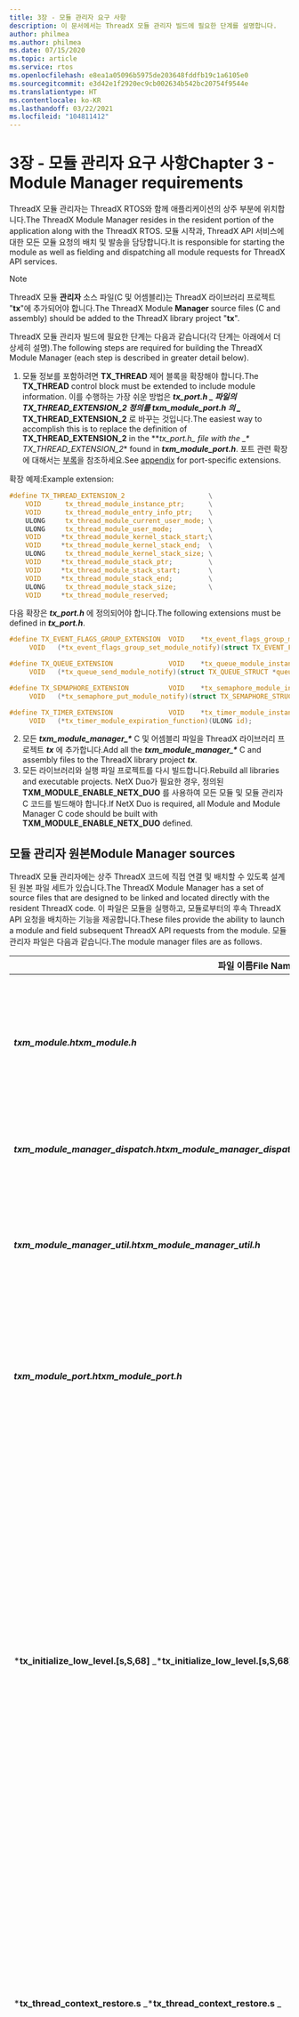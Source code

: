 ```yaml
---
title: 3장 - 모듈 관리자 요구 사항
description: 이 문서에서는 ThreadX 모듈 관리자 빌드에 필요한 단계를 설명합니다.
author: philmea
ms.author: philmea
ms.date: 07/15/2020
ms.topic: article
ms.service: rtos
ms.openlocfilehash: e8ea1a05096b5975de203648fddfb19c1a6105e0
ms.sourcegitcommit: e3d42e1f2920ec9cb002634b542bc20754f9544e
ms.translationtype: HT
ms.contentlocale: ko-KR
ms.lasthandoff: 03/22/2021
ms.locfileid: "104811412"
---
```

# <a name="chapter-3---module-manager-requirements"></a><span data-ttu-id="345d2-103">3장 - 모듈 관리자 요구 사항</span><span class="sxs-lookup"><span data-stu-id="345d2-103">Chapter 3 - Module Manager requirements</span></span>

<span data-ttu-id="345d2-104">ThreadX 모듈 관리자는 ThreadX RTOS와 함께 애플리케이션의 상주 부분에 위치합니다.</span><span class="sxs-lookup"><span data-stu-id="345d2-104">The ThreadX Module Manager resides in the resident portion of the application along with the ThreadX RTOS.</span></span> <span data-ttu-id="345d2-105">모듈 시작과, ThreadX API 서비스에 대한 모든 모듈 요청의 배치 및 발송을 담당합니다.</span><span class="sxs-lookup"><span data-stu-id="345d2-105">It is responsible for starting the module as well as fielding and dispatching all module requests for ThreadX API services.</span></span>

> [!NOTE]
> <span data-ttu-id="345d2-106">ThreadX 모듈 **관리자** 소스 파일(C 및 어셈블리)는 ThreadX 라이브러리 프로젝트 "**tx**"에 추가되어야 합니다.</span><span class="sxs-lookup"><span data-stu-id="345d2-106">The ThreadX Module **Manager** source files (C and assembly) should be added to the ThreadX library project "**tx**".</span></span>

<span data-ttu-id="345d2-107">ThreadX 모듈 관리자 빌드에 필요한 단계는 다음과 같습니다(각 단계는 아래에서 더 상세히 설명).</span><span class="sxs-lookup"><span data-stu-id="345d2-107">The following steps are required for building the ThreadX Module Manager (each step is described in greater detail below).</span></span>

1. <span data-ttu-id="345d2-108">모듈 정보를 포함하려면 **TX_THREAD** 제어 블록을 확장해야 합니다.</span><span class="sxs-lookup"><span data-stu-id="345d2-108">The **TX_THREAD** control block must be extended to include module information.</span></span> <span data-ttu-id="345d2-109">이를 수행하는 가장 쉬운 방법은 **_tx_port.h_ *_ 파일의 **TX_THREAD_EXTENSION_2** 정의를 **_txm_module_port.h_** 의 _* TX_THREAD_EXTENSION_2** 로 바꾸는 것입니다.</span><span class="sxs-lookup"><span data-stu-id="345d2-109">The easiest way to accomplish this is to replace the definition of **TX_THREAD_EXTENSION_2** in the **_tx_port.h_*_ file with the _\* TX_THREAD_EXTENSION_2*\* found in **_txm_module_port.h_**.</span></span> <span data-ttu-id="345d2-110">포트 관련 확장에 대해서는 [부록](appendix.md)을 참조하세요.</span><span class="sxs-lookup"><span data-stu-id="345d2-110">See [appendix](appendix.md) for port-specific extensions.</span></span>

<span data-ttu-id="345d2-111">확장 예제:</span><span class="sxs-lookup"><span data-stu-id="345d2-111">Example extension:</span></span>

   ```c
   #define TX_THREAD_EXTENSION_2                     \
       VOID      tx_thread_module_instance_ptr;      \
       VOID      tx_thread_module_entry_info_ptr;    \
       ULONG     tx_thread_module_current_user_mode; \
       ULONG     tx_thread_module_user_mode;         \
       VOID     *tx_thread_module_kernel_stack_start;\
       VOID     *tx_thread_module_kernel_stack_end;  \
       ULONG     tx_thread_module_kernel_stack_size; \
       VOID     *tx_thread_module_stack_ptr;         \
       VOID     *tx_thread_module_stack_start;       \
       VOID     *tx_thread_module_stack_end;         \
       ULONG     tx_thread_module_stack_size;        \
       VOID     *tx_thread_module_reserved;
   ```

   <span data-ttu-id="345d2-112">다음 확장은 ***tx_port.h*** 에 정의되어야 합니다.</span><span class="sxs-lookup"><span data-stu-id="345d2-112">The following extensions must be defined in ***tx_port.h***.</span></span>

   ```c
   #define TX_EVENT_FLAGS_GROUP_EXTENSION  VOID    *tx_event_flags_group_module_instance; \
        VOID   (*tx_event_flags_group_set_module_notify)(struct TX_EVENT_FLAGS_GROUP_STRUCT *group_ptr);

   #define TX_QUEUE_EXTENSION              VOID    *tx_queue_module_instance; \
        VOID   (*tx_queue_send_module_notify)(struct TX_QUEUE_STRUCT *queue_ptr);

   #define TX_SEMAPHORE_EXTENSION          VOID    *tx_semaphore_module_instance; \
        VOID   (*tx_semaphore_put_module_notify)(struct TX_SEMAPHORE_STRUCT *semaphore_ptr);

   #define TX_TIMER_EXTENSION              VOID    *tx_timer_module_instance; \
        VOID   (*tx_timer_module_expiration_function)(ULONG id);
   ```

2. <span data-ttu-id="345d2-113">모든 ***txm_module_manager_\**** C 및 어셈블리 파일을 ThreadX 라이브러리 프로젝트 **_tx_** 에 추가합니다.</span><span class="sxs-lookup"><span data-stu-id="345d2-113">Add all the ***txm_module_manager_\**** C and assembly files to the ThreadX library project **_tx_**.</span></span>
3. <span data-ttu-id="345d2-114">모든 라이브러리와 실행 파일 프로젝트를 다시 빌드합니다.</span><span class="sxs-lookup"><span data-stu-id="345d2-114">Rebuild all libraries and executable projects.</span></span> <span data-ttu-id="345d2-115">NetX Duo가 필요한 경우, 정의된 **TXM_MODULE_ENABLE_NETX_DUO** 를 사용하여 모든 모듈 및 모듈 관리자 C 코드를 빌드해야 합니다.</span><span class="sxs-lookup"><span data-stu-id="345d2-115">If NetX Duo is required, all Module and Module Manager C code should be built with **TXM_MODULE_ENABLE_NETX_DUO** defined.</span></span>

## <a name="module-manager-sources"></a><span data-ttu-id="345d2-116">모듈 관리자 원본</span><span class="sxs-lookup"><span data-stu-id="345d2-116">Module Manager sources</span></span>

<span data-ttu-id="345d2-117">ThreadX 모듈 관리자에는 상주 ThreadX 코드에 직접 연결 및 배치할 수 있도록 설계된 원본 파일 세트가 있습니다.</span><span class="sxs-lookup"><span data-stu-id="345d2-117">The ThreadX Module Manager has a set of source files that are designed to be linked and located directly with the resident ThreadX code.</span></span> <span data-ttu-id="345d2-118">이 파일은 모듈을 실행하고, 모듈로부터의 후속 ThreadX API 요청을 배치하는 기능을 제공합니다.</span><span class="sxs-lookup"><span data-stu-id="345d2-118">These files provide the ability to launch a module and field subsequent ThreadX API requests from the module.</span></span> <span data-ttu-id="345d2-119">모듈 관리자 파일은 다음과 같습니다.</span><span class="sxs-lookup"><span data-stu-id="345d2-119">The module manager files are as follows.</span></span>

| <span data-ttu-id="345d2-120">**파일 이름**</span><span class="sxs-lookup"><span data-stu-id="345d2-120">**File Name**</span></span> |  <span data-ttu-id="345d2-121">**콘텐츠**</span><span class="sxs-lookup"><span data-stu-id="345d2-121">**Contents**</span></span> |
|-------------- | ------------- |
| <span data-ttu-id="345d2-122">***txm_module.h***</span><span class="sxs-lookup"><span data-stu-id="345d2-122">***txm_module.h***</span></span> | <span data-ttu-id="345d2-123">모듈 정보를 정의하는 파일을 포함합니다(모듈 소스 코드에도 포함).</span><span class="sxs-lookup"><span data-stu-id="345d2-123">Include file that defines module information (also included in the module source code).</span></span> |
| <span data-ttu-id="345d2-124">***txm_module_manager_dispatch.h***</span><span class="sxs-lookup"><span data-stu-id="345d2-124">***txm_module_manager_dispatch.h***</span></span> | <span data-ttu-id="345d2-125">발송 도우미 함수를 정의하는 파일을 포함합니다.</span><span class="sxs-lookup"><span data-stu-id="345d2-125">Include file that defines dispatch helper functions.</span></span>|
| <span data-ttu-id="345d2-126">***txm_module_manager_util.h***</span><span class="sxs-lookup"><span data-stu-id="345d2-126">***txm_module_manager_util.h***</span></span> | <span data-ttu-id="345d2-127">내부 유틸리티 도우미 매크로 및 함수를 정의하는 파일을 포함합니다.</span><span class="sxs-lookup"><span data-stu-id="345d2-127">Include file that defines internal utility helper macros & functions.</span></span> |
| <span data-ttu-id="345d2-128">***txm_module_port.h***</span><span class="sxs-lookup"><span data-stu-id="345d2-128">***txm_module_port.h***</span></span> | <span data-ttu-id="345d2-129">포트 관련 모듈 정보를 정의하는 파일을 포함합니다(모듈 소스 코드에도 포함).</span><span class="sxs-lookup"><span data-stu-id="345d2-129">Include file that defines port-specific module information (also included in the module source code).</span></span> |
| <span data-ttu-id="345d2-130">\***tx_initialize_low_level.\[s,S,68\]** _</span><span class="sxs-lookup"><span data-stu-id="345d2-130">\***tx_initialize_low_level.\[s,S,68\]** _</span></span> | <span data-ttu-id="345d2-131">기존 ThreadX 라이브러리 파일을 바꿉니다.</span><span class="sxs-lookup"><span data-stu-id="345d2-131">Replaces existing ThreadX library file.</span></span> <span data-ttu-id="345d2-132">모듈 관리자 및 메모리 실행을 위한 벡터 테이블과 추가 벡터 처리기를 업데이트합니다.</span><span class="sxs-lookup"><span data-stu-id="345d2-132">Updated vector table and additional vector handlers for module manager and memory exceptions.</span></span> <span data-ttu-id="345d2-133">_ 이 파일은 Cortex-A7/ARM, Cortex-M7/ARM, Cortex-R4/ARM, Cortex-R4/IAR, MCF544xx/GHS, RX63/IAR, RX65N/IAR에만 있습니다.\*</span><span class="sxs-lookup"><span data-stu-id="345d2-133">_This file is only in Cortex-A7/ARM, Cortex-M7/ARM, Cortex-R4/ARM, Cortex-R4/IAR, MCF544xx/GHS, RX63/IAR, RX65N/IAR.\*</span></span>|
| <span data-ttu-id="345d2-134">\***tx_thread_context_restore.s** _</span><span class="sxs-lookup"><span data-stu-id="345d2-134">\***tx_thread_context_restore.s** _</span></span> | <span data-ttu-id="345d2-135">기존 ThreadX 라이브러리 파일을 바꿉니다.</span><span class="sxs-lookup"><span data-stu-id="345d2-135">Replaces existing ThreadX library file.</span></span> <span data-ttu-id="345d2-136">인터럽트 처리 후 스레드 컨텍스트를 복원합니다.</span><span class="sxs-lookup"><span data-stu-id="345d2-136">Restore thread context after interrupt processing.</span></span> <span data-ttu-id="345d2-137">_ 이 파일은 Cortex-A7/ARM, Cortex-R4/ARM, Cortex-R4/IAR에만 있습니다.\*</span><span class="sxs-lookup"><span data-stu-id="345d2-137">_This file is only in Cortex-A7/ARM, Cortex-R4/ARM, Cortex-R4/IAR.\*</span></span>|
| <span data-ttu-id="345d2-138">***tx_thread_schedule.\[s,S,68\]***</span><span class="sxs-lookup"><span data-stu-id="345d2-138">***tx_thread_schedule.\[s,S,68\]***</span></span> | <span data-ttu-id="345d2-139">기존 ThreadX 라이브러리 파일을 바꿉니다.</span><span class="sxs-lookup"><span data-stu-id="345d2-139">Replaces existing ThreadX library file.</span></span> <span data-ttu-id="345d2-140">스케줄러 코드를 확장합니다. 이 경우 메모리 관리 레지스터를 업데이트하는 데 사용됩니다.</span><span class="sxs-lookup"><span data-stu-id="345d2-140">Extended scheduler code, which in this case is used to update memory management registers.</span></span> |
| <span data-ttu-id="345d2-141">\***tx_thread_stack_build.s** _</span><span class="sxs-lookup"><span data-stu-id="345d2-141">\***tx_thread_stack_build.s** _</span></span> | <span data-ttu-id="345d2-142">기존 ThreadX 라이브러리 파일을 바꿉니다.</span><span class="sxs-lookup"><span data-stu-id="345d2-142">Replaces existing ThreadX library file.</span></span> <span data-ttu-id="345d2-143">스레드의 스택 프레임을 빌드합니다.</span><span class="sxs-lookup"><span data-stu-id="345d2-143">Builds the stack frame of a thread.</span></span> <span data-ttu-id="345d2-144">_ 이 파일은 Cortex-A7/ARM, Cortex-R4/ARM, Cortex-R4/IAR에만 있습니다.\*</span><span class="sxs-lookup"><span data-stu-id="345d2-144">_This file is only in Cortex-A7/ARM, Cortex-R4/ARM, Cortex-R4/IAR.\*</span></span>|
| <span data-ttu-id="345d2-145">***txm_module_manager_thread_stack_build.\[s,S,68\]***</span><span class="sxs-lookup"><span data-stu-id="345d2-145">***txm_module_manager_thread_stack_build.\[s,S,68\]***</span></span> | <span data-ttu-id="345d2-146">모든 모듈 초기 스택을 빌드하고, 위치 중립적 데이터 액세스를 위한 설정을 포함합니다.</span><span class="sxs-lookup"><span data-stu-id="345d2-146">Builds all module initial stacks, includes setup for position-independent data access.</span></span> |
| <span data-ttu-id="345d2-147">\***txm_module_manager_user_mode_entry.\[s,S\]** _</span><span class="sxs-lookup"><span data-stu-id="345d2-147">\***txm_module_manager_user_mode_entry.\[s,S\]** _</span></span> | <span data-ttu-id="345d2-148">모듈이 커널 모드에 들어갈 수 있게 합니다.</span><span class="sxs-lookup"><span data-stu-id="345d2-148">Allows the module to enter kernel mode.</span></span> <span data-ttu-id="345d2-149">_ 이 파일은 Cortex-A7/ARM, Cortex-R4/ARM, Cortex-R4/IAR에만 있습니다.\*</span><span class="sxs-lookup"><span data-stu-id="345d2-149">_This file is only in Cortex-A7/ARM, Cortex-R4/ARM, Cortex-R4/IAR.\*</span></span>|
| <span data-ttu-id="345d2-150">***txm_module_manager_alignment_adjust.c***</span><span class="sxs-lookup"><span data-stu-id="345d2-150">***txm_module_manager_alignment_adjust.c***</span></span> | <span data-ttu-id="345d2-151">포트 관련 정렬 요구 사항을 처리합니다.</span><span class="sxs-lookup"><span data-stu-id="345d2-151">Handles port-specific alignment requirements.</span></span>|
| <span data-ttu-id="345d2-152">***txm_module_manager_application_request.c***</span><span class="sxs-lookup"><span data-stu-id="345d2-152">***txm_module_manager_application_request.c***</span></span> | <span data-ttu-id="345d2-153">상주 코드에 대한 애플리케이션 관련 요청을 처리합니다.</span><span class="sxs-lookup"><span data-stu-id="345d2-153">Handles the application-specific requests to the resident code.</span></span> |
| <span data-ttu-id="345d2-154">***txm_module_manager_callback_request.c***</span><span class="sxs-lookup"><span data-stu-id="345d2-154">***txm_module_manager_callback_request.c***</span></span> | <span data-ttu-id="345d2-155">모듈에 콜백 요청을 보냅니다.</span><span class="sxs-lookup"><span data-stu-id="345d2-155">Sends a callback request to a module.</span></span> |
| <span data-ttu-id="345d2-156">***txm_module_manager_event_flags_notify_trampoline.c***</span><span class="sxs-lookup"><span data-stu-id="345d2-156">***txm_module_manager_event_flags_notify_trampoline.c***</span></span> | <span data-ttu-id="345d2-157">ThreadX로부터의 이벤트 플래그 설정 알림 호출을 처리합니다.</span><span class="sxs-lookup"><span data-stu-id="345d2-157">Processes the event flags set notification call from ThreadX.</span></span> |
| <span data-ttu-id="345d2-158">***txm_module_manager_external_memory_enable.c***</span><span class="sxs-lookup"><span data-stu-id="345d2-158">***txm_module_manager_external_memory_enable.c***</span></span> | <span data-ttu-id="345d2-159">모듈이 액세스할 수 있는 공유 메모리 공간에 대해 메모리 관리 테이블에 항목을 만듭니다.</span><span class="sxs-lookup"><span data-stu-id="345d2-159">Creates an entry in the memory management table for a shared memory space the module can access.</span></span> |
| <span data-ttu-id="345d2-160">***txm_module_manager_file_load.c***</span><span class="sxs-lookup"><span data-stu-id="345d2-160">***txm_module_manager_file_load.c***</span></span> | <span data-ttu-id="345d2-161">모듈 메모리 영역에 바이너리 모듈 파일을 할당 및 로드하고 실행을 준비합니다.</span><span class="sxs-lookup"><span data-stu-id="345d2-161">Allocates and loads a binary module file into the module memory area and prepares it for execution.</span></span> |
| <span data-ttu-id="345d2-162">***txm_module_manager_in_place_load.c***</span><span class="sxs-lookup"><span data-stu-id="345d2-162">***txm_module_manager_in_place_load.c***</span></span> | <span data-ttu-id="345d2-163">모듈 데이터 영역을 할당하고 제공된 코드 주소로부터 모듈 실행을 준비합니다.</span><span class="sxs-lookup"><span data-stu-id="345d2-163">Allocates the module data area and prepares for module execution from the supplied code address.</span></span> |
| <span data-ttu-id="345d2-164">***txm_module_manager_initialize.c***</span><span class="sxs-lookup"><span data-stu-id="345d2-164">***txm_module_manager_initialize.c***</span></span> | <span data-ttu-id="345d2-165">모듈 로드 및 실행에 사용 가능한 모듈 메모리 영역의 지정을 포함하여, 모듈 관리자를 초기화합니다.</span><span class="sxs-lookup"><span data-stu-id="345d2-165">Initializes the Module Manager, including specification of the module memory area available for loading and running modules.</span></span> |
| <span data-ttu-id="345d2-166">\***txm_module_manager_initialize_mmu.c** _</span><span class="sxs-lookup"><span data-stu-id="345d2-166">\***txm_module_manager_initialize_mmu.c** _</span></span> | <span data-ttu-id="345d2-167">MMU를 초기화합니다.</span><span class="sxs-lookup"><span data-stu-id="345d2-167">Initialize MMU.</span></span> <span data-ttu-id="345d2-168">사용자는 자신의 메모리 맵에 따라 이 파일을 편집할 수 있습니다.</span><span class="sxs-lookup"><span data-stu-id="345d2-168">Users can edit this file according to their memory map.</span></span> <span data-ttu-id="345d2-169">_ 이 파일은 Cortex-A7/ARM에만 있음\*</span><span class="sxs-lookup"><span data-stu-id="345d2-169">_This file is only in Cortex-A7/ARM\*</span></span> |
| <span data-ttu-id="345d2-170">\***txm_module_manager_mm_initialize.c** _</span><span class="sxs-lookup"><span data-stu-id="345d2-170">\***txm_module_manager_mm_initialize.c** _</span></span> | <span data-ttu-id="345d2-171">MPU/MMU를 초기화합니다.</span><span class="sxs-lookup"><span data-stu-id="345d2-171">Initialize MPU/MMU.</span></span> <span data-ttu-id="345d2-172">사용자는 자신의 메모리 맵에 따라 이 파일을 편집할 수 있습니다.</span><span class="sxs-lookup"><span data-stu-id="345d2-172">Users can edit this file according to their memory map.</span></span> <span data-ttu-id="345d2-173">_ 이 파일은 Cortex-A7/ARM에만 있음\*</span><span class="sxs-lookup"><span data-stu-id="345d2-173">_This file is only in Cortex-A7/ARM\*</span></span> |
| <span data-ttu-id="345d2-174">***txm_module_manager_kernel_dispatch.c***</span><span class="sxs-lookup"><span data-stu-id="345d2-174">***txm_module_manager_kernel_dispatch.c***</span></span> | <span data-ttu-id="345d2-175">요청 ID를 기준으로 모듈 API 요청을 처리합니다.</span><span class="sxs-lookup"><span data-stu-id="345d2-175">Handles the module API requests, based on the request ID.</span></span> |
| <span data-ttu-id="345d2-176">***txm_module_manager_maximum_module_priority_set.c***</span><span class="sxs-lookup"><span data-stu-id="345d2-176">***txm_module_manager_maximum_module_priority_set.c***</span></span> | <span data-ttu-id="345d2-177">모듈에서 허용되는 최대 스레드 우선 순위를 설정합니다.</span><span class="sxs-lookup"><span data-stu-id="345d2-177">Sets the maximum thread priority allowed in a module.</span></span> |
| <span data-ttu-id="345d2-178">***txm_module_manager_memory_fault_handler.c***</span><span class="sxs-lookup"><span data-stu-id="345d2-178">***txm_module_manager_memory_fault_handler.c***</span></span> | <span data-ttu-id="345d2-179">실행 모듈에서 검색된 메모리 오류를 처리합니다.</span><span class="sxs-lookup"><span data-stu-id="345d2-179">Handles memory faults detected in an executing module.</span></span> |
| <span data-ttu-id="345d2-180">***txm_module_manager_memory_fault_notify.c***</span><span class="sxs-lookup"><span data-stu-id="345d2-180">***txm_module_manager_memory_fault_notify.c***</span></span> | <span data-ttu-id="345d2-181">메모리 오류가 발생할 때마다 애플리케이션 알림 콜백을 등록합니다.</span><span class="sxs-lookup"><span data-stu-id="345d2-181">Registers an application notification callback whenever a memory fault occurs.</span></span> |
| <span data-ttu-id="345d2-182">***txm_module_manager_memory_load.c***</span><span class="sxs-lookup"><span data-stu-id="345d2-182">***txm_module_manager_memory_load.c***</span></span> | <span data-ttu-id="345d2-183">모듈의 코드와 데이터를 할당 및 로드하고 모듈 실행을 준비합니다.</span><span class="sxs-lookup"><span data-stu-id="345d2-183">Allocates and loads a module's code and data and prepares the module for execution.</span></span> |
| <span data-ttu-id="345d2-184">***txm_module_manager_mm_register_setup.c***</span><span class="sxs-lookup"><span data-stu-id="345d2-184">***txm_module_manager_mm_register_setup.c***</span></span> | <span data-ttu-id="345d2-185">코드와 데이터가 로드된 위치에 따라 모듈에 대해 MPU/MMU 레지스터를 설정합니다.</span><span class="sxs-lookup"><span data-stu-id="345d2-185">Sets up MPU/MMU registers for the module based on where the code and data are loaded.</span></span> |
| <span data-ttu-id="345d2-186">***txm_module_manager_object_allocate.c***</span><span class="sxs-lookup"><span data-stu-id="345d2-186">***txm_module_manager_object_allocate.c***</span></span> | <span data-ttu-id="345d2-187">모듈 개체에 대해 메모리를 할당합니다.</span><span class="sxs-lookup"><span data-stu-id="345d2-187">Allocates memory for a module object.</span></span> |
| <span data-ttu-id="345d2-188">***txm_module_manager_object_deallocate.c***</span><span class="sxs-lookup"><span data-stu-id="345d2-188">***txm_module_manager_object_deallocate.c***</span></span> | <span data-ttu-id="345d2-189">모듈 개체에 대해 메모리를 할당 해제합니다.</span><span class="sxs-lookup"><span data-stu-id="345d2-189">Deallocates memory for a module object.</span></span> |
| <span data-ttu-id="345d2-190">***txm_module_manager_object_pointer_get.c***</span><span class="sxs-lookup"><span data-stu-id="345d2-190">***txm_module_manager_object_pointer_get.c***</span></span> | <span data-ttu-id="345d2-191">제공된 개체 형식과 이름을 검색하고, 찾으면 개체 포인터를 반환합니다.</span><span class="sxs-lookup"><span data-stu-id="345d2-191">Searches for the supplied object type and name, and if found, returns the object pointer.</span></span> |
| <span data-ttu-id="345d2-192">***txm_module_manager_object_pointer_get_extended.c***</span><span class="sxs-lookup"><span data-stu-id="345d2-192">***txm_module_manager_object_pointer_get_extended.c***</span></span> | <span data-ttu-id="345d2-193">제공된 개체 형식과 이름을 검색하고, 찾으면 개체 포인터를 반환합니다.</span><span class="sxs-lookup"><span data-stu-id="345d2-193">Searches for the supplied object type and name, and if found, returns the object pointer.</span></span> <span data-ttu-id="345d2-194">안전을 위해 지정된 이름 길이</span><span class="sxs-lookup"><span data-stu-id="345d2-194">Name length specified for safety.</span></span> |
| <span data-ttu-id="345d2-195">***txm_module_manager_object_pool_create.c***</span><span class="sxs-lookup"><span data-stu-id="345d2-195">***txm_module_manager_object_pool_create.c***</span></span>  | <span data-ttu-id="345d2-196">애플리케이션이 할당할 수 있게 모듈의 데이터 영역 밖에 개체 풀을 만듭니다.</span><span class="sxs-lookup"><span data-stu-id="345d2-196">Creates a pool of objects outside the module's data area that module applications can allocate from.</span></span> |
| <span data-ttu-id="345d2-197">***txm_module_manager_properties_get.c***</span><span class="sxs-lookup"><span data-stu-id="345d2-197">***txm_module_manager_properties_get.c***</span></span> | <span data-ttu-id="345d2-198">지정한 모듈의 속성을 가져옵니다.</span><span class="sxs-lookup"><span data-stu-id="345d2-198">Gets the properties of the specified module.</span></span> |
| <span data-ttu-id="345d2-199">***txm_module_manager_queue_notify_trampoline.c***</span><span class="sxs-lookup"><span data-stu-id="345d2-199">***txm_module_manager_queue_notify_trampoline.c***</span></span> | <span data-ttu-id="345d2-200">ThreadX로부터의 큐 호출을 처리합니다.</span><span class="sxs-lookup"><span data-stu-id="345d2-200">Processes the queue notification call from ThreadX.</span></span> |
| <span data-ttu-id="345d2-201">***txm_module_manager_semaphore_notify_trampoline.c***</span><span class="sxs-lookup"><span data-stu-id="345d2-201">***txm_module_manager_semaphore_notify_trampoline.c***</span></span> | <span data-ttu-id="345d2-202">ThreadX로부터의 세마포 Put 알림 호출을 처리합니다.</span><span class="sxs-lookup"><span data-stu-id="345d2-202">Processes the semaphore put notification call from ThreadX.</span></span>|
| <span data-ttu-id="345d2-203">***txm_module_manager_start.c***</span><span class="sxs-lookup"><span data-stu-id="345d2-203">***txm_module_manager_start.c***</span></span> | <span data-ttu-id="345d2-204">모듈 실행을 시작합니다.</span><span class="sxs-lookup"><span data-stu-id="345d2-204">Starts execution of a module.</span></span> |
| <span data-ttu-id="345d2-205">***txm_module_manager_stop.c***</span><span class="sxs-lookup"><span data-stu-id="345d2-205">***txm_module_manager_stop.c***</span></span> | <span data-ttu-id="345d2-206">모듈의 실행을 중지합니다.</span><span class="sxs-lookup"><span data-stu-id="345d2-206">Stops execution of a module.</span></span> |
| <span data-ttu-id="345d2-207">***txm_module_manager_thread_create.c***</span><span class="sxs-lookup"><span data-stu-id="345d2-207">***txm_module_manager_thread_create.c***</span></span> | <span data-ttu-id="345d2-208">모든 모듈 스레드를 만듭니다.</span><span class="sxs-lookup"><span data-stu-id="345d2-208">Creates all module threads.</span></span> |
| <span data-ttu-id="345d2-209">***txm_module_manager_thread_notify_trampoline.c***</span><span class="sxs-lookup"><span data-stu-id="345d2-209">***txm_module_manager_thread_notify_trampoline.c***</span></span> | <span data-ttu-id="345d2-210">ThreadX로부터의 진입/진출 알림을 처리합니다.</span><span class="sxs-lookup"><span data-stu-id="345d2-210">Processes the thread entry/exit notification call from ThreadX.</span></span> |
| <span data-ttu-id="345d2-211">***txm_module_manager_thread_reset.c***</span><span class="sxs-lookup"><span data-stu-id="345d2-211">***txm_module_manager_thread_reset.c***</span></span> | <span data-ttu-id="345d2-212">모듈 스레드를 다시 설정합니다.</span><span class="sxs-lookup"><span data-stu-id="345d2-212">Reset a module thread.</span></span> |
| <span data-ttu-id="345d2-213">***txm_module_manager_timer_notify_trampoline.c***</span><span class="sxs-lookup"><span data-stu-id="345d2-213">***txm_module_manager_timer_notify_trampoline.c***</span></span> | <span data-ttu-id="345d2-214">ThreadX로부터의 타이머 만료를 처리합니다.</span><span class="sxs-lookup"><span data-stu-id="345d2-214">Processes timer expirations from ThreadX.</span></span> |
| <span data-ttu-id="345d2-215">***txm_module_manager_unload.c***</span><span class="sxs-lookup"><span data-stu-id="345d2-215">***txm_module_manager_unload.c***</span></span> | <span data-ttu-id="345d2-216">모듈 메모리 영역에서 모듈을 언로드합니다.</span><span class="sxs-lookup"><span data-stu-id="345d2-216">Unloads the module from the module memory area.</span></span> |
| <span data-ttu-id="345d2-217">***txm_module_manager_util.c***</span><span class="sxs-lookup"><span data-stu-id="345d2-217">***txm_module_manager_util.c***</span></span> | <span data-ttu-id="345d2-218">관리자에 대한 내부 도우미 함수입니다.</span><span class="sxs-lookup"><span data-stu-id="345d2-218">Internal helper functions for manager.</span></span> |

## <a name="module-manager-initialization"></a><span data-ttu-id="345d2-219">모듈 관리자 초기화</span><span class="sxs-lookup"><span data-stu-id="345d2-219">Module Manager initialization</span></span>

<span data-ttu-id="345d2-220">애플리케이션의 상주 부분은 모듈 관리자 초기화 함수 ***Txm_module_manager_initialize*** 의 호출을 담당합니다.</span><span class="sxs-lookup"><span data-stu-id="345d2-220">The resident portion of the application is responsible for calling the Module Manager initialization function ***txm_module_manager_initialize***.</span></span> <span data-ttu-id="345d2-221">이 함수는 모듈 메모리 할당에 사용되는 메모리 영역 설정을 포함하여, 모듈 로드 및 언로드를 위한 내부 구조를 설정합니다.</span><span class="sxs-lookup"><span data-stu-id="345d2-221">This function sets up the internal structures for loading and unloading modules, including setting up the memory area used for allocating module memory.</span></span>

## <a name="module-manager-loading"></a><span data-ttu-id="345d2-222">모듈 관리자 로드</span><span class="sxs-lookup"><span data-stu-id="345d2-222">Module Manager loading</span></span>

<span data-ttu-id="345d2-223">모듈 관리자는 이미 상주 코드 영역에 있는 바이너리 모듈 파일이나 모듈 코드 섹션으로부터 동적으로 모듈을 모듈 메모리에 로드할 수 있습니다.</span><span class="sxs-lookup"><span data-stu-id="345d2-223">The Module Manager can load modules dynamically into the module memory from binary module files or from a module code section that is already present in the resident code area.</span></span> <span data-ttu-id="345d2-224">또한 모듈 관리자는 위치에서 코드를 실행할 수 있습니다. 즉, 모듈 데이터만 모듈 메모리에 할당되며 코드 실행은 위치에서 실행됩니다.</span><span class="sxs-lookup"><span data-stu-id="345d2-224">In addition, the module manager can execute code in place, that is, only the module data is allocated in the module memory and the code execution is done in place.</span></span> <span data-ttu-id="345d2-225">다음 모듈 관리자 로드 API 함수를 사용할 수 있습니다.</span><span class="sxs-lookup"><span data-stu-id="345d2-225">The following Module Manager load API functions are available.</span></span>

* <span data-ttu-id="345d2-226">***txm_module_manager_file_load***</span><span class="sxs-lookup"><span data-stu-id="345d2-226">***txm_module_manager_file_load***</span></span>

* <span data-ttu-id="345d2-227">***txm_module_manager_in_place_load***</span><span class="sxs-lookup"><span data-stu-id="345d2-227">***txm_module_manager_in_place_load***</span></span>

* <span data-ttu-id="345d2-228">***txm_module_manager_memory_load***</span><span class="sxs-lookup"><span data-stu-id="345d2-228">***txm_module_manager_memory_load***</span></span>

<span data-ttu-id="345d2-229">모듈 관리자의 메모리 보호 버전은 모듈에 적합한 맞춤이 로드되고 메모리 관리 레지스터가 모듈마다 적합하게 설정되었는지도 확인합니다.</span><span class="sxs-lookup"><span data-stu-id="345d2-229">The memory protected version of the Module Manager also makes sure that the module is loaded with the proper alignment and the memory management registers are set up properly for each module.</span></span> <span data-ttu-id="345d2-230">모듈 프리앰블 옵션을 통해 메모리 보호를 사용하도록 설정하면 모듈 메모리 액세스가 모듈 코드 및 데이터 영역으로 제한됩니다.</span><span class="sxs-lookup"><span data-stu-id="345d2-230">When memory protection is enabled via the module preamble options, module memory access is restricted to the module code and data areas.</span></span>

## <a name="module-manager-starting"></a><span data-ttu-id="345d2-231">모듈 관리자 시작</span><span class="sxs-lookup"><span data-stu-id="345d2-231">Module Manager starting</span></span>

<span data-ttu-id="345d2-232">모듈 관리자는 ***txm_module_manager_start*** API 함수를 통해 이전에 로드된 모듈의 실행을 시작합니다.</span><span class="sxs-lookup"><span data-stu-id="345d2-232">The Module Manager initiates execution of a previously-loaded module via the ***txm_module_manager_start*** API function.</span></span> <span data-ttu-id="345d2-233">모듈 실행을 시작하기 위해 이 함수는 모듈 프리앰블에서 지정한 시작 위치에서 모듈을 입력하는 스레드를 만듭니다.</span><span class="sxs-lookup"><span data-stu-id="345d2-233">To initiate module execution, this function creates a thread that enters the module at the starting location specified in the module preamble.</span></span> <span data-ttu-id="345d2-234">이 스레드의 우선 순위 및 스택 크기도 모듈 프리앰블에 지정됩니다.</span><span class="sxs-lookup"><span data-stu-id="345d2-234">The priority and stack size of this thread is also specified in the module preamble.</span></span>

## <a name="module-manager-stopping"></a><span data-ttu-id="345d2-235">모듈 관리자 중지</span><span class="sxs-lookup"><span data-stu-id="345d2-235">Module Manager stopping</span></span>

<span data-ttu-id="345d2-236">모듈 관리자는 ***txm_module_manager_stop*** 함수를 통해 이전에 로드되어 실행 중인 모듈의 실행을 종료합니다.</span><span class="sxs-lookup"><span data-stu-id="345d2-236">The Module Manager terminates execution of a previously-loaded and executing module via the ***txm_module_manager_stop*** function.</span></span> <span data-ttu-id="345d2-237">이 API 함수는 먼저 초기 시작 스레드를 종료하고 삭제합니다.</span><span class="sxs-lookup"><span data-stu-id="345d2-237">This API function first terminates and deletes the initial starting thread.</span></span> <span data-ttu-id="345d2-238">모듈 프리앰블이 중지 스레드를 지정하는 경우 이 스레드를 만들고 실행합니다.</span><span class="sxs-lookup"><span data-stu-id="345d2-238">If the module preamble specifies a stop thread, this thread is created and executed.</span></span> <span data-ttu-id="345d2-239">모듈 관리자는 중지 스레드가 완료될 때까지 일정 시간 대기합니다.</span><span class="sxs-lookup"><span data-stu-id="345d2-239">The Module Manager waits for a fixed period of time for the stop thread to complete.</span></span> <span data-ttu-id="345d2-240">완료되면 모듈이 만든 모든 시스템 리소스가 삭제되고 모듈이 유휴 상태로 들어가며, 여기서 다시 시작 또는 언로드될 수 있습니다.</span><span class="sxs-lookup"><span data-stu-id="345d2-240">Once complete, all system resources created by the module are deleted and the module is placed in a dormant state, from which it can be either restarted or unloaded.</span></span>

## <a name="module-manager-unloading"></a><span data-ttu-id="345d2-241">모듈 관리자 언로드</span><span class="sxs-lookup"><span data-stu-id="345d2-241">Module Manager unloading</span></span>

<span data-ttu-id="345d2-242">모듈 관리자는 이전에 로드되었으나 실행 중이 아닌 모듈을 ***txm_module_manager_unload*** 함수를 통해 언로드합니다.</span><span class="sxs-lookup"><span data-stu-id="345d2-242">The Module Manager unloads a previously-loaded but not executing module via the ***txm_module_manager_unload*** function.</span></span> <span data-ttu-id="345d2-243">이 API는 모듈에 연결된 모든 메모리를 해제하여 향후 다른 모듈이 사용할 수 있게 합니다.</span><span class="sxs-lookup"><span data-stu-id="345d2-243">This API releases all memory associated with the module, freeing it for use with another module in the future.</span></span>

## <a name="module-manager-requests"></a><span data-ttu-id="345d2-244">모듈 관리자 요청</span><span class="sxs-lookup"><span data-stu-id="345d2-244">Module Manager requests</span></span>

<span data-ttu-id="345d2-245">모듈 관리자에 대한 모듈의 요청은 모듈 관리자가 모듈에 제공한 함수 포인터를 통해 모듈 관리자 발송 함수를 호출하기 위해 모든 ThreadX 호출을 매핑하는 ***txm_module.h*** 의 매크로를 통해 수행됩니다.</span><span class="sxs-lookup"><span data-stu-id="345d2-245">Requests made by modules to the Module Manager are done via macros in ***txm_module.h*** that map all ThreadX calls to call the Module Manager dispatch function via a function pointer supplied to the module by the Module Manager.</span></span>

<span data-ttu-id="345d2-246">***txm_module_application_request*** 를 호출하는 모듈을 통해 이루어지는 추가 애플리케이션 관련 서비스는 ThreadX API에 사용되는 것과 동일한 매크로 메커니즘으로 처리됩니다.</span><span class="sxs-lookup"><span data-stu-id="345d2-246">Additional application-specific services made via the module calling ***txm_module_application_request*** are handled by the same macro mechanism used for the ThreadX API.</span></span> <span data-ttu-id="345d2-247">기본적으로 모듈 관리자의 이 처리 함수는 비어 있고 애플리케이션 관련 요청을 처리하기 위해 필요한 코드를 애플리케이션이 추가하도록 설계되었습니다.</span><span class="sxs-lookup"><span data-stu-id="345d2-247">By default, this handling function in the Module Manager is empty and designed such that the application adds the necessary code to process the application-specific requests.</span></span>

<span data-ttu-id="345d2-248">모듈 관리자가 요청을 구현하지 않으면 모듈 관리자가 **TX_NOT_AVAILABLE** 오류 상태 값을 반환합니다.</span><span class="sxs-lookup"><span data-stu-id="345d2-248">If the request is not implemented by the Module Manager, a value of **TX_NOT_AVAILABLE** error status is returned by the Module Manager.</span></span> <span data-ttu-id="345d2-249">모듈의 액세스 범위를 벗어나는 작업을 모듈이 요청하는 경우에도 이 오류 코드가 반환됩니다.</span><span class="sxs-lookup"><span data-stu-id="345d2-249">This error code is also returned if the module requests an operation that is outside the scope of the module's access.</span></span> <span data-ttu-id="345d2-250">예를 들어, 모듈은 타이머 제어 블록이 있는 타이머나, 모듈 코드 영역 외부의 콜백 주소를 만들 수 없습니다.</span><span class="sxs-lookup"><span data-stu-id="345d2-250">For example, a module is not allowed to create a timer with the timer control block or callback address outside of the module's code area.</span></span>

## <a name="module-manager-example"></a><span data-ttu-id="345d2-251">모듈 관리자 예제</span><span class="sxs-lookup"><span data-stu-id="345d2-251">Module Manager example</span></span>

<span data-ttu-id="345d2-252">다음은 이전에 2장에서 정의한 예제 모듈을 실행하는 모듈 관리자 코드의 예제입니다.</span><span class="sxs-lookup"><span data-stu-id="345d2-252">The following is an example of Module Manager code that launches the example module previously defined in Chapter 2.</span></span> <span data-ttu-id="345d2-253">디버거에서는 모듈이 이미 ROM 주소 0x00800000에 로그된 것으로 가정합니다.</span><span class="sxs-lookup"><span data-stu-id="345d2-253">It is assumed that the module is already loaded, presumably by the debugger, at ROM address 0x00800000.</span></span>

```c
#include "tx_api.h"
#include "txm_module.h"

#define DEMO_STACK_SIZE 1024

/* Define the ThreadX object control blocks. */
TX_THREAD   module_manager;

/* Define thread prototype. */
void        module_manager_entry(ULONG thread_input);

/* Define the module object pool area. */
UCHAR       object_memory[8192];

/* Define the module data pool area. */
#define MODULE_DATA_SIZE 65536
UCHAR       module_data_area[MODULE_DATA_SIZE];

/* Define module instances. */
TXM_MODULE_INSTANCE     my_module1;
TXM_MODULE_INSTANCE     my_module2;

/* Define the count of memory faults. */
ULONG memory_faults;

/* Define fault handler. */
VOID module_fault_handler(TX_THREAD *thread, TXM_MODULE_INSTANCE *module)
{
    /* Just increment the fault counter. */
    memory_faults++;
}

/* Define main entry point. */
int main()
{
    /* Enter the ThreadX kernel. */
    tx_kernel_enter();
}

/* Define what the initial system looks like. */
void tx_application_define(void *first_unused_memory)
{
    /* Create the module manager thread. */
    tx_thread_create(&module_manager, "Module Manager Thread", module_manager_entry, 0,
                    first_unused_memory, DEMO_STACK_SIZE,
                    1, 1, TX_NO_TIME_SLICE, TX_AUTO_START);
}

/* Define the test threads. */
void module_manager_entry(ULONG thread_input)
{
    /* Initialize the module manager. */
    txm_module_manager_initialize((VOID *) module_data_area, MODULE_DATA_SIZE);

    /* Create a pool for module objects. */
    txm_module_manager_object_pool_create(object_memory, sizeof(object_memory));

    /* Register a fault handler. */
    txm_module_manager_memory_fault_notify(module_fault_handler);

    /* Load the module that is already there,
        in this example it is placed at 0x00800000. */
    txm_module_manager_in_place_load(&my_module1, "my module1", (VOID *) 0x00800000);

    /* Load a second instance of the module. */
    txm_module_manager_in_place_load(&my_module2, "my module2", (VOID *) 0x00800000);

    /* Enable shared memory region for module2. */
    txm_module_manager_external_memory_enable(&my_module2, (void*)0x20600000, 0x010000, 0x3F);

    /* Start the modules. */
    txm_module_manager_start(&my_module1);
    txm_module_manager_start(&my_module2);

    /* Sleep for a while and let the modules run... */
    tx_thread_sleep(300);

    /* Stop the modules. */
    txm_module_manager_stop(&my_module1);
    txm_module_manager_stop(&my_module2);

    /* Unload the modules. */
    txm_module_manager_unload(&my_module1);
    txm_module_manager_unload(&my_module2);

    /* Reload the modules. */
    txm_module_manager_in_place_load(&my_module2, "my module2", (VOID *) 0x00800000);
    txm_module_manager_in_place_load(&my_module1, "my module1", (VOID *) 0x00800000);

    /* Give both modules shared memory. */
    txm_module_manager_external_memory_enable(&my_module2, (void*)0x20600000, 0x010000, 0x3F);
    txm_module_manager_external_memory_enable(&my_module1, (void*)0x20600000, 0x010000, 0x3F);

    /* Set maximum module1 priority to 5. */
    txm_module_manager_maximum_module_priority_set(&my_module1, 5);

    /* Start the modules again. */
    txm_module_manager_start(&my_module2);
    txm_module_manager_start(&my_module1);

    /* Now just spin... */
    while(1)
    {
        tx_thread_sleep(100);

        /* Threads 0 and 5 in module1 are not created because they violate the maximum priority. */
    }
}
```

## <a name="module-manager-building"></a><span data-ttu-id="345d2-254">모듈 관리자 빌드</span><span class="sxs-lookup"><span data-stu-id="345d2-254">Module Manager building</span></span>

<span data-ttu-id="345d2-255">***txm_module_manager_\**** 원본 파일을 ThreadX 라이브러리에 추가해야 합니다.</span><span class="sxs-lookup"><span data-stu-id="345d2-255">The ***txm_module_manager_\**** source files must be added to the ThreadX library.</span></span>

<span data-ttu-id="345d2-256">ThreadX 모듈 관리자 애플리케이션은 실제로 하나 이상의 애플리케이션 파일이 ThreadX 라이브러리 ***tx.a*** 에 하나로 연결된 표준 ThreadX 애플리케이션과 동일합니다.</span><span class="sxs-lookup"><span data-stu-id="345d2-256">A ThreadX Module Manager application is effectively the same as a standard ThreadX application, which is one or more application files linked together with the ThreadX library ***tx.a***.</span></span> <span data-ttu-id="345d2-257">모듈 관리자 애플리케이션 빌드는 사용 중인 도구 체인에 따라 다릅니다.</span><span class="sxs-lookup"><span data-stu-id="345d2-257">Building a module manager application is dependent on the tool chain being used.</span></span> <span data-ttu-id="345d2-258">포트 관련 예제는 [부록](appendix.md)을 참조하세요.</span><span class="sxs-lookup"><span data-stu-id="345d2-258">See [appendix](appendix.md) for port-specific examples.</span></span>
